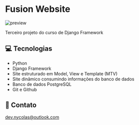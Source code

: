 # Fusion Website

![preview](https://github.com/devnycolas/fusion/assets/143043571/a9161400-6f16-4216-9574-cd2a99663941)

Terceiro projeto do curso de Django Framework


## 💻 Tecnologias

- Python
- Django Framework
- Site estruturado em Model, View e Template (MTV)
- Site dinâmico consumindo informações do banco de dados
- Banco de dados PostgreSQL
- Git e Github

## 💙 Contato

dev.nycolas@outlook.com
